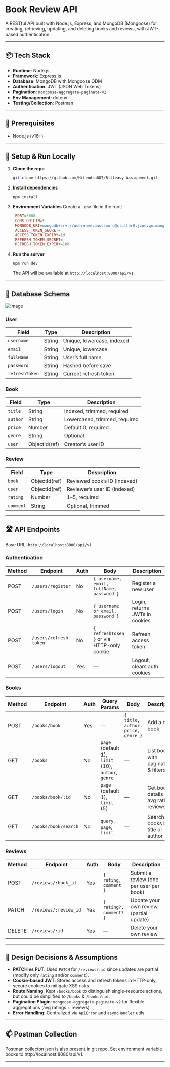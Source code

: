 # Book Review API

A RESTful API built with Node.js, Express, and MongoDB (Mongoose) for creating, retrieving, updating, and deleting books and reviews, with JWT-based authentication.

---

## 📦 Tech Stack

* **Runtime**: Node.js
* **Framework**: Express.js
* **Database**: MongoDB with Mongoose ODM
* **Authentication**: JWT (JSON Web Tokens)
* **Pagination**: `mongoose-aggregate-paginate-v2`
* **Env Management**: dotenv
* **Testing/Collection**: Postman

---

## 🌱 Prerequisites

* Node.js (v16+)

---

## 🚀 Setup & Run Locally

1. **Clone the repo**

   ```bash
   git clone https://github.com/Hitendra007/Billeasy-Assignment.git
   ```

2. **Install dependencies**

   ```bash
   npm install
   ```

3. **Environment Variables**
   Create a `.env` file in the root:

   ```ini
    PORT=8080
    CORS_ORIGIN=*
    MONGODB_URI=mongodb+srv://username:passsword@cluster0.jzuevgo.mongodb.net/
    ACCESS_TOKEN_SECRET=
    ACCESS_TOKEN_EXPIRY=1d
    REFRESH_TOKEN_SECRET=
    REFRESH_TOKEN_EXPIRY=10d
   ```

4. **Run the server**

   ```bash
   npm run dev
   ```

   The API will be available at `http://localhost:8000/api/v1`.

---

## 🔗 Database Schema
![image](https://github.com/user-attachments/assets/8cbdc2c7-9f05-4ab0-8f55-ed52931e5961)

### User

| Field          | Type   | Description                |
| -------------- | ------ | -------------------------- |
| `username`     | String | Unique, lowercase, indexed |
| `email`        | String | Unique, lowercase          |
| `fullName`     | String | User’s full name           |
| `password`     | String | Hashed before save         |
| `refreshToken` | String | Current refresh token      |

### Book

| Field    | Type          | Description                   |
| -------- | ------------- | ----------------------------- |
| `title`  | String        | Indexed, trimmed, required    |
| `author` | String        | Lowercased, trimmed, required |
| `price`  | Number        | Default 0, required           |
| `genre`  | String        | Optional                      |
| `user`   | ObjectId(ref) | Creator’s user ID             |

### Review

| Field     | Type          | Description                  |
| --------- | ------------- | ---------------------------- |
| `book`    | ObjectId(ref) | Reviewed book’s ID (indexed) |
| `user`    | ObjectId(ref) | Reviewer’s user ID (indexed) |
| `rating`  | Number        | 1–5, required                |
| `comment` | String        | Optional, trimmed            |

---

## 🛣️ API Endpoints

Base URL: `http://localhost:8000/api/v1`

### Authentication

| Method | Endpoint               | Auth | Body                                       | Description                    |
| ------ | ---------------------- | ---- | ------------------------------------------ | ------------------------------ |
| POST   | `/users/register`      | No   | `{ username, email, fullName, password }`  | Register a new user            |
| POST   | `/users/login`         | No   | `{ username or email, password }`          | Login, returns JWTs in cookies |
| POST   | `/users/refresh-token` | No   | `{ refreshToken }` or via HTTP-only cookie | Refresh access token           |
| POST   | `/users/logout`        | Yes  | —                                          | Logout, clears auth cookies    |

### Books

| Method | Endpoint             | Auth | Query Params                                        | Body                              | Description                             |
| ------ | -------------------- | ---- | --------------------------------------------------- | --------------------------------- | --------------------------------------- |
| POST   | `/books/book`        | Yes  | —                                                   | `{ title, author, price, genre }` | Add a new book                          |
| GET    | `/books`             | No   | `page` (default 1), `limit` (10), `author`, `genre` | —                                 | List books with pagination & filters    |
| GET    | `/books/book/:id`    | No   | `page` (default 1), `limit` (5)                     | —                                 | Get book details + avg rating + reviews |
| GET    | `/books/book/search` | No   | `query`, `page`, `limit`                            | —                                 | Search books by title or author         |

### Reviews

| Method | Endpoint              | Auth | Body                    | Description                             |
| ------ | --------------------- | ---- | ----------------------- | --------------------------------------- |
| POST   | `/reviews/:book_id`   | Yes  | `{ rating, comment }`   | Submit a review (one per user per book) |
| PATCH  | `/reviews/:review_id` | Yes  | `{ rating?, comment? }` | Update your own review (partial update) |
| DELETE | `/reviews/:id`        | Yes  | —                       | Delete your own review                  |

---

## 📌 Design Decisions & Assumptions

* **PATCH vs PUT**: Used `PATCH` for `/reviews/:id` since updates are partial (modify only `rating` and/or `comment`).
* **Cookie-based JWT**: Stores access and refresh tokens in HTTP-only, secure cookies to mitigate XSS risks.
* **Route Naming**: Kept `/books/book` to distinguish single-resource actions, but could be simplified to `/books` & `/books/:id`.
* **Pagination Plugin**: `mongoose-aggregate-paginate-v2` for flexible aggregations (avg ratings + reviews).
* **Error Handling**: Centralized via `ApiError` and `asyncHandler` utils.

---

## 📫 Postman Collection

Postman collecton json is also present in git repo.
Set environment variable books to http://localhost:8080/api/v1. 

---
